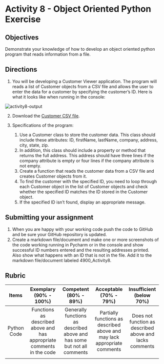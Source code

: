 # Activity 8 - Object Oriented Python Exercise

## Objectives
Demonstrate your knowledge of how to develop an object oriented python program that reads information from a file.

## Directions
1. You will be developing a Customer Viewer application. The program will reads a list of Customer objects from a CSV file and allows the user to enter the data for a customer by specifying the customer’s ID. Here is what it looks like when running in the console:

![activity8-output](https://github.com/SachinPawaskarUNO/activity8/blob/master/images/activity8-output.png)

2. Download the [Customer CSV file](https://github.com/SachinPawaskarUNO/activity8/blob/master/data/customers.csv).

3. Specifications of the program:
   1. Use a Customer class to store the customer data.  This class should include these attributes: ID, firstName, lastName, company, address, city, state, zip.
   2. In addition, this class should include a property or method that returns the full address. This address should have three lines if the company attribute is empty or four lines if the company attribute is not empty.
   3. Create a function that reads the customer data from a CSV file and creates Customer objects from it.
   4. To find the customer with the specified ID, you need to loop through each Customer object in the list of Customer objects and check whether the specified ID matches the ID stored in the Customer object.
   5. If the specified ID isn’t found, display an appropriate message.

## Submitting your assignment
1. When you are happy with your working code push the code to GitHub and be sure your GitHub repository is updated.
2. Create a markdown file/document and make one or more screenshots of the code working running in Pycharm or in the console and show successful ID numbers entered and the resulting addresses printed. Also show what happens with an ID that is not in the file. Add it to the markdown file/document labeled 4900_Activity8.

## Rubric

| Items | Exemplary  (90% - 100%) | Competent  (80% - 89%) | Acceptable  (70% - 79%) | Insufficient  (below 70%) |
|:--------------------------:|:---------------------------------------------------------------------------:|:------------------------------------------------------------------------:|:------------------------------------------------------------------------:|:-------------------------------------------------------:|
| Python Code | Functions as described above and has appropriate comments in the code | Generally functions as described above and has some but not all comments | Partially functions as described above and may lack appropriate comments | Does not function as described above and lacks comments |
|  |  |  |  |  |
